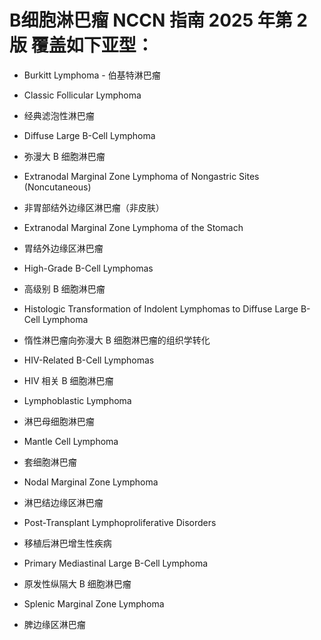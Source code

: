   #  B细胞淋巴瘤 NCCN 指南 2025 年第 2 版 覆盖如下亚型：
 
 - Burkitt Lymphoma  - 伯基特淋巴瘤

- Classic Follicular Lymphoma
- 经典滤泡性淋巴瘤

- Diffuse Large B-Cell Lymphoma
- 弥漫大 B 细胞淋巴瘤

- Extranodal Marginal Zone Lymphoma of Nongastric Sites (Noncutaneous)
- 非胃部结外边缘区淋巴瘤（非皮肤）

- Extranodal Marginal Zone Lymphoma of the Stomach
- 胃结外边缘区淋巴瘤

- High-Grade B-Cell Lymphomas
- 高级别 B 细胞淋巴瘤

- Histologic Transformation of Indolent Lymphomas to Diffuse Large B-Cell Lymphoma
- 惰性淋巴瘤向弥漫大 B 细胞淋巴瘤的组织学转化

- HIV-Related B-Cell Lymphomas
- HIV 相关 B 细胞淋巴瘤

- Lymphoblastic Lymphoma
- 淋巴母细胞淋巴瘤

- Mantle Cell Lymphoma
- 套细胞淋巴瘤

- Nodal Marginal Zone Lymphoma
- 淋巴结边缘区淋巴瘤

- Post-Transplant Lymphoproliferative Disorders
- 移植后淋巴增生性疾病

- Primary Mediastinal Large B-Cell Lymphoma
- 原发性纵隔大 B 细胞淋巴瘤

- Splenic Marginal Zone Lymphoma
- 脾边缘区淋巴瘤